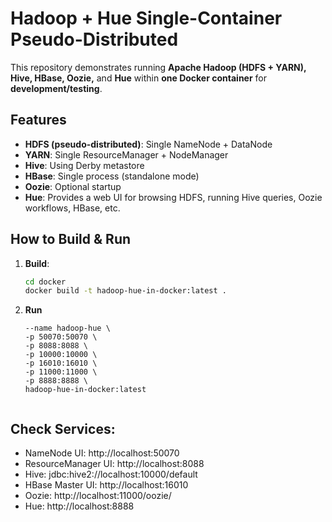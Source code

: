 # Hadoop + Hue Single-Container Pseudo-Distributed

This repository demonstrates running **Apache Hadoop (HDFS + YARN), Hive, HBase, Oozie,** and **Hue** within **one Docker container** for **development/testing**.

## Features

- **HDFS (pseudo-distributed)**: Single NameNode + DataNode
- **YARN**: Single ResourceManager + NodeManager
- **Hive**: Using Derby metastore
- **HBase**: Single process (standalone mode)
- **Oozie**: Optional startup
- **Hue**: Provides a web UI for browsing HDFS, running Hive queries, Oozie workflows, HBase, etc.


## How to Build & Run

1. **Build**:

   ```bash
   cd docker
   docker build -t hadoop-hue-in-docker:latest .

2. **Run**

    ```docker run -d \
    --name hadoop-hue \
    -p 50070:50070 \
    -p 8088:8088 \
    -p 10000:10000 \
    -p 16010:16010 \
    -p 11000:11000 \
    -p 8888:8888 \
    hadoop-hue-in-docker:latest


## Check Services:

- NameNode UI: http://localhost:50070
- ResourceManager UI: http://localhost:8088
- Hive: jdbc:hive2://localhost:10000/default
- HBase Master UI: http://localhost:16010
- Oozie: http://localhost:11000/oozie/
- Hue: http://localhost:8888
